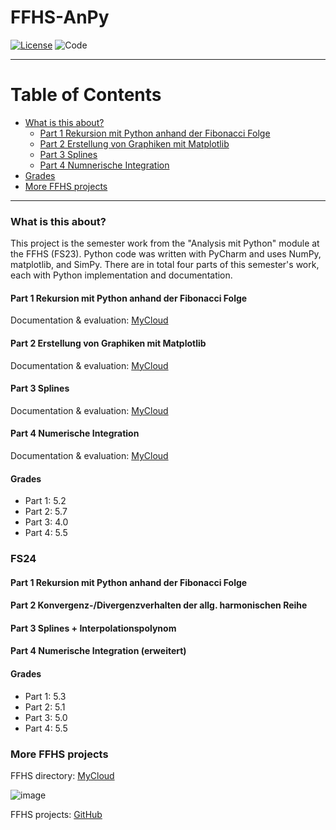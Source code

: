 # FFHS-AnPy

[![License](https://img.shields.io/badge/License-GPL--v3.0-lightgrey)](https://github.com/rumpli/FFHS-JPL/blob/main/LICENSE)
![Code](https://img.shields.io/badge/Language-Python-blue)

-----

Table of Contents
=================
* [What is this about?](#what-is-this-about)
  + [Part 1 Rekursion mit Python anhand der Fibonacci Folge](#part-1-rekursion-mit-python-anhand-der-fibonacci-folge)
  + [Part 2 Erstellung von Graphiken mit Matplotlib](#part-2-erstellung-von-graphiken-mit-matplotlib)
  + [Part 3 Splines](#part-3-splines)
  + [Part 4 Numnerische Integration](#part-4-numerische-integration)
* [Grades](#grades)
* [More FFHS projects](#more-ffhs-projects)

-----

### What is this about?
This project is the semester work from the "Analysis mit Python" module at the FFHS (FS23). Python code was written with PyCharm and uses NumPy, matplotlib, and SimPy.
There are in total four parts of this semester's work, each with Python implementation and documentation.

#### Part 1 Rekursion mit Python anhand der Fibonacci Folge
Documentation & evaluation: [MyCloud](https://www.mycloud.ch/s/S004DE0E6DAF5EBA2EFDA330C7BC1629C7E9591A3E7)

#### Part 2 Erstellung von Graphiken mit Matplotlib
Documentation & evaluation: [MyCloud](https://www.mycloud.ch/s/S00589F8746C575A837428B25A00F41B0A91EC9BBDF)

#### Part 3 Splines
Documentation & evaluation: [MyCloud](https://www.mycloud.ch/s/S00309F58BDFD44B0A9A2519BC0355C467932C20DC3)

#### Part 4 Numerische Integration
Documentation & evaluation: [MyCloud](https://www.mycloud.ch/s/S00756AE9440E93F42C917C801764B0A3DB67C927B2)

#### Grades
- Part 1: 5.2
- Part 2: 5.7
- Part 3: 4.0
- Part 4: 5.5

### FS24

#### Part 1 Rekursion mit Python anhand der Fibonacci Folge

#### Part 2 Konvergenz-/Divergenzverhalten der allg. harmonischen Reihe

#### Part 3 Splines + Interpolationspolynom

#### Part 4 Numerische Integration (erweitert)

#### Grades
- Part 1: 5.3
- Part 2: 5.1
- Part 3: 5.0
- Part 4: 5.5

### More FFHS projects

FFHS directory: [MyCloud](https://www.mycloud.ch/s/S00735653476C6FF89DAE1C9D6F19C814A0FE9C6DC2)

![image](https://github.com/rumpli/FFHS-AnPy/assets/24840091/5c56fb5b-944a-40a3-b5c8-1972850dc7a2)

FFHS projects: [GitHub](https://github.com/rumpli?tab=repositories&q=FFHS&type=&language=&sort=)
